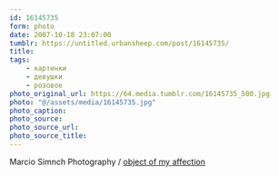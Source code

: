 ```yaml
---
id: 16145735
form: photo
date: 2007-10-18 23:07:00
tumblr: https://untitled.urbansheep.com/post/16145735/
title:
tags:
    - картинки
    - девушки
    - розовое
photo_original_url: https://64.media.tumblr.com/16145735_500.jpg
photo: "@/assets/media/16145735.jpg"
photo_caption:
photo_source:
photo_source_url:
photo_source_title:
---
```


<p>Marcio Simnch Photography / <a href="http://marciosimnch.com/objectofmyaffection/">object of my affection</a></p>
